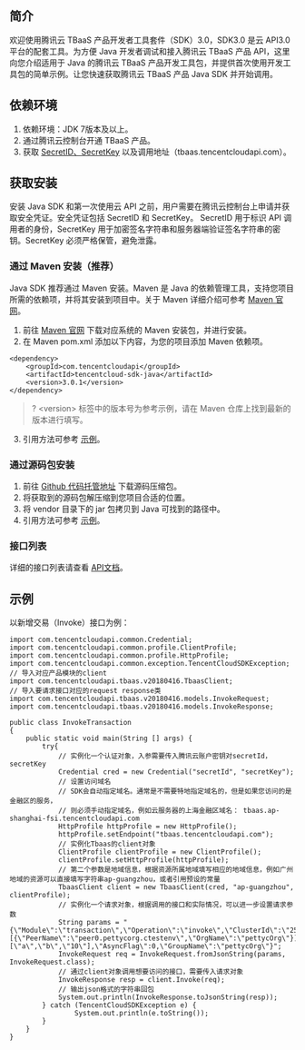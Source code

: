 ## 简介

欢迎使用腾讯云 TBaaS 产品开发者工具套件（SDK）3.0，SDK3.0 是云 API3.0 平台的配套工具。为方便 Java 开发者调试和接入腾讯云 TBaaS 产品 API，这里向您介绍适用于 Java 的腾讯云 TBaaS 产品开发工具包，并提供首次使用开发工具包的简单示例。让您快速获取腾讯云 TBaaS 产品 Java SDK 并开始调用。



## 依赖环境

1.	依赖环境：JDK 7版本及以上。
2.	通过腾讯云控制台开通 TBaaS 产品。
3.	获取 [SecretID、SecretKey](https://console.cloud.tencent.com/cam/capi) 以及调用地址（tbaas.tencentcloudapi.com）。



## 获取安装

安装 Java SDK 和第一次使用云 API 之前，用户需要在腾讯云控制台上申请并获取安全凭证。安全凭证包括 SecretID 和 SecretKey。 SecretID 用于标识 API 调用者的身份，SecretKey 用于加密签名字符串和服务器端验证签名字符串的密钥。SecretKey 必须严格保管，避免泄露。

### 通过 Maven 安装（推荐）

Java SDK 推荐通过 Maven 安装。Maven 是 Java 的依赖管理工具，支持您项目所需的依赖项，并将其安装到项目中。关于 Maven 详细介绍可参考 [Maven 官网](https://maven.apache.org/)。

1.	前往 [Maven 官网](https://maven.apache.org/) 下载对应系统的 Maven 安装包，并进行安装。
2.	在 Maven pom.xml 添加以下内容，为您的项目添加 Maven 依赖项。

```
<dependency>
	<groupId>com.tencentcloudapi</groupId>
	<artifactId>tencentcloud-sdk-java</artifactId>
	<version>3.0.1</version>
</dependency>
```

>? &lt;version&gt; 标签中的版本号为参考示例，请在 Maven 仓库上找到最新的版本进行填写。
>
3.	引用方法可参考 [示例](#JavaSDK.sample)。

### 通过源码包安装

1.	前往 [Github 代码托管地址](https://github.com/tencentcloud/tencentcloud-sdk-java) 下载源码压缩包。
2.	将获取到的源码包解压缩到您项目合适的位置。
3.	将 vendor 目录下的 jar 包拷贝到 Java 可找到的路径中。
4.	引用方法可参考 [示例](#JavaSDK.sample)。

### 接口列表

详细的接口列表请查看 [API文档](https://cloud.tencent.com/document/product/663/19455)。



## 示例

以新增交易（Invoke）接口为例：

```
import com.tencentcloudapi.common.Credential;
import com.tencentcloudapi.common.profile.ClientProfile;
import com.tencentcloudapi.common.profile.HttpProfile;
import com.tencentcloudapi.common.exception.TencentCloudSDKException;
// 导入对应产品模块的client
import com.tencentcloudapi.tbaas.v20180416.TbaasClient;
// 导入要请求接口对应的request response类
import com.tencentcloudapi.tbaas.v20180416.models.InvokeRequest;
import com.tencentcloudapi.tbaas.v20180416.models.InvokeResponse;

public class InvokeTransaction
{
    public static void main(String [] args) {
        try{
            // 实例化一个认证对象，入参需要传入腾讯云账户密钥对secretId，secretKey
            Credential cred = new Credential("secretId", "secretKey");
            // 设置访问域名
            // SDK会自动指定域名。通常是不需要特地指定域名的，但是如果您访问的是金融区的服务，
            // 则必须手动指定域名，例如云服务器的上海金融区域名： tbaas.ap-shanghai-fsi.tencentcloudapi.com
            HttpProfile httpProfile = new HttpProfile();
            httpProfile.setEndpoint("tbaas.tencentcloudapi.com");
            // 实例化Tbaas的client对象
            ClientProfile clientProfile = new ClientProfile();
            clientProfile.setHttpProfile(httpProfile);
            // 第二个参数是地域信息，根据资源所属地域填写相应的地域信息，例如广州地域的资源可以直接填写字符串ap-guangzhou，或者引用预设的常量
            TbaasClient client = new TbaasClient(cred, "ap-guangzhou", clientProfile);
            // 实例化一个请求对象，根据调用的接口和实际情况，可以进一步设置请求参数
            String params = "{\"Module\":\"transaction\",\"Operation\":\"invoke\",\"ClusterId\":\"251005746ctestenv\",\"ChaincodeName\":\"pettycc1\",\"ChannelName\":\"pettyc1\",\"Peers\":[{\"PeerName\":\"peer0.pettycorg.ctestenv\",\"OrgName\":\"pettycOrg\"}],\"FuncName\":\"invoke\",\"Args\":[\"a\",\"b\",\"10\"],\"AsyncFlag\":0,\"GroupName\":\"pettycOrg\"}";
            InvokeRequest req = InvokeRequest.fromJsonString(params, InvokeRequest.class);
            // 通过client对象调用想要访问的接口，需要传入请求对象
            InvokeResponse resp = client.Invoke(req);
            // 输出json格式的字符串回包
            System.out.println(InvokeResponse.toJsonString(resp));
        } catch (TencentCloudSDKException e) {
                System.out.println(e.toString());
        }
    }
}

```
